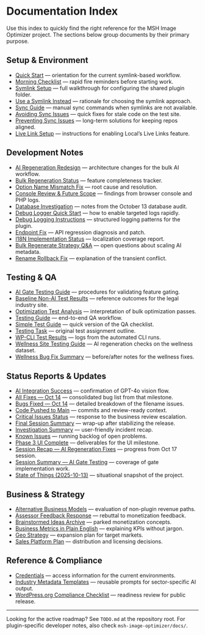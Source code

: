 # Documentation Index

Use this index to quickly find the right reference for the MSH Image Optimizer project. The sections below group documents by their primary purpose.

## Setup & Environment
- [Quick Start](setup/QUICK_START.md) — orientation for the current symlink-based workflow.
- [Morning Checklist](setup/QUICK_REFERENCE_MORNING.md) — rapid fire reminders before starting work.
- [Symlink Setup](setup/SYMLINK_SETUP.md) — full walkthrough for configuring the shared plugin folder.
- [Use a Symlink Instead](setup/USE_SYMLINK_INSTEAD.md) — rationale for choosing the symlink approach.
- [Sync Guide](setup/SYNC_GUIDE.md) — manual sync commands when symlinks are not available.
- [Avoiding Sync Issues](setup/AVOIDING_SYNC_ISSUES_SUMMARY.md) — quick fixes for stale code on the test site.
- [Preventing Sync Issues](setup/PREVENTING_SYNC_ISSUES.md) — long-term solutions for keeping repos aligned.
- [Live Link Setup](setup/LIVE_LINK_SETUP_GUIDE.md) — instructions for enabling Local’s Live Links feature.

## Development Notes
- [AI Regeneration Redesign](development/AI_REGENERATION_REDESIGN.md) — architecture changes for the bulk AI workflow.
- [Bulk Regeneration Status](development/BULK_REGEN_IMPLEMENTATION_STATUS.md) — feature completeness tracker.
- [Option Name Mismatch Fix](development/BUGFIX_AI_OPTION_NAME_MISMATCH.md) — root cause and resolution.
- [Console Review & Future Scope](development/CONSOLE_REVIEW_FUTURE_SCOPE.md) — findings from browser console and PHP logs.
- [Database Investigation](development/DB_INVESTIGATION_FINDINGS.md) — notes from the October 13 database audit.
- [Debug Logger Quick Start](development/DEBUG_LOGGER_QUICK_START.md) — how to enable targeted logs rapidly.
- [Debug Logging Instructions](development/DEBUG_LOGGING_INSTRUCTIONS.md) — structured logging patterns for the plugin.
- [Endpoint Fix](development/ENDPOINT_FIX.md) — API regression diagnosis and patch.
- [I18N Implementation Status](development/I18N_IMPLEMENTATION_STATUS.md) — localization coverage report.
- [Bulk Regenerate Strategy Q&A](development/QUESTION_FOR_OTHER_AI_BULK_REGENERATE.md) — open questions about scaling AI metadata.
- [Rename Rollback Fix](development/RENAME_ROLLBACK_FIX.md) — explanation of the transient conflict.

## Testing & QA
- [AI Gate Testing Guide](testing/AI_GATE_TESTING_GUIDE.md) — procedures for validating feature gating.
- [Baseline Non-AI Test Results](testing/BASELINE_NON_AI_TEST_RESULTS.md) — reference outcomes for the legal industry site.
- [Optimization Test Analysis](testing/OPTIMIZATION_TEST_ANALYSIS.md) — interpretation of bulk optimization passes.
- [Testing Guide](testing/TESTING_GUIDE.md) — end-to-end QA workflow.
- [Simple Test Guide](testing/TEST_GUIDE_SIMPLE.md) — quick version of the QA checklist.
- [Testing Task](testing/TESTING_TASK.md) — original test assignment outline.
- [WP-CLI Test Results](testing/WP_CLI_TEST_RESULTS.md) — logs from the automated CLI runs.
- [Wellness Site Testing Guide](testing/WELLNESS_SITE_TESTING_GUIDE.md) — AI regeneration checks on the wellness dataset.
- [Wellness Bug Fix Summary](testing/WELLNESS_BUG_FIX_SUMMARY.md) — before/after notes for the wellness fixes.

## Status Reports & Updates
- [AI Integration Success](reports/AI_INTEGRATION_SUCCESS.md) — confirmation of GPT-4o vision flow.
- [All Fixes — Oct 14](reports/ALL_FIXES_OCT14_SUMMARY.md) — consolidated bug list from that milestone.
- [Bugs Fixed — Oct 14](reports/BUGS_FIXED_OCT14.md) — detailed breakdown of the filename issues.
- [Code Pushed to Main](reports/CODE_PUSHED_TO_MAIN.md) — commits and review-ready context.
- [Critical Issues Status](reports/CRITICAL_ISSUES_STATUS.md) — response to the business review escalation.
- [Final Session Summary](reports/FINAL_SESSION_SUMMARY.md) — wrap-up after stabilizing the release.
- [Investigation Summary](reports/INVESTIGATION_SUMMARY_FOR_USER.md) — user-friendly incident recap.
- [Known Issues](reports/KNOWN_ISSUES.md) — running backlog of open problems.
- [Phase 3 UI Complete](reports/PHASE_3_UI_IMPLEMENTATION_COMPLETE.md) — deliverables for the UI milestone.
- [Session Recap — AI Regeneration Fixes](reports/SESSION_RECAP_AI_REGENERATION_FIXES.md) — progress from Oct 17 session.
- [Session Summary — AI Gate Testing](reports/SESSION_SUMMARY_AI_GATE_TESTING.md) — coverage of gate implementation work.
- [State of Things (2025-10-13)](reports/STATE_OF_THINGS_2025-10-13.md) — situational snapshot of the project.

## Business & Strategy
- [Alternative Business Models](business/ALTERNATIVE_BUSINESS_MODELS.md) — evaluation of non-plugin revenue paths.
- [Assessor Feedback Response](business/ASSESSOR_FEEDBACK_RESPONSE.md) — rebuttal to monetization feedback.
- [Brainstormed Ideas Archive](business/BRAINSTORMED_IDEAS_ARCHIVE.md) — parked monetization concepts.
- [Business Metrics in Plain English](business/BUSINESS_METRICS_PLAIN_ENGLISH.md) — explaining KPIs without jargon.
- [Geo Strategy](business/GEO_STRATEGY.md) — expansion plan for target markets.
- [Sales Platform Plan](business/SALES_PLATFORM_PLAN.md) — distribution and licensing decisions.

## Reference & Compliance
- [Credentials](reference/CREDENTIALS.md) — access information for the current environments.
- [Industry Metadata Templates](reference/INDUSTRY_METADATA_TEMPLATES.md) — reusable prompts for sector-specific AI output.
- [WordPress.org Compliance Checklist](reference/WP_PLUGIN_COMPLIANCE_CHECKLIST.md) — readiness review for public release.

---

Looking for the active roadmap? See `TODO.md` at the repository root. For plugin-specific developer notes, also check `msh-image-optimizer/docs/`.
